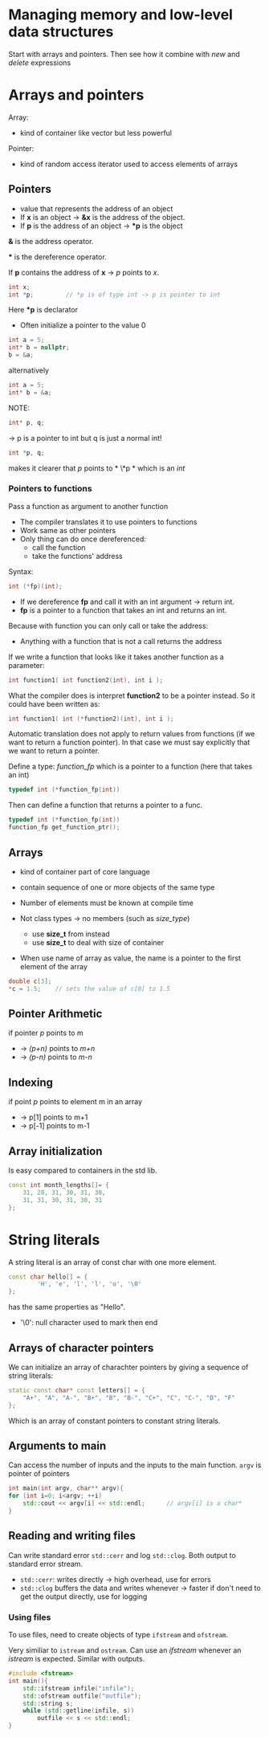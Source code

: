 # Managing memory and low-level data structures
Start with arrays and pointers.
Then see how it combine with *new* and *delete* expressions

# Arrays and pointers
Array:
- kind of container like vector but less powerful

Pointer:
- kind of random access iterator used to access elements of arrays


## Pointers
- value that represents the address of an object
- If **x** is an object &rarr; **&amp;x** is the address of the object.
- If **p** is the address of an object &rarr; **\*p** is the object


**&amp;** is the address operator.


**\*** is the dereference operator.


If **p** contains the address of **x** &rarr; *p* points to *x*.

```c++
int x;
int *p;         // *p is of type int -> p is pointer to int
```

Here **\*p** is declarator

- Often initialize a pointer to the value 0

```c++
int a = 5;
int* b = nullptr;
b = &a;
```

alternatively

```c++
int a = 5;
int* b = &a;
```

NOTE:
```c++
int* p, q;
```
&rarr; p is a pointer to int but q is just a normal int!

```c++
int *p, q;
```
makes it clearer that *p* points to * \\*p * which is an *int*

### Pointers to functions
Pass a function as argument to another function
- The compiler translates it to use pointers to functions
- Work same as other pointers
- Only thing can do once dereferenced:
    - call the function
    - take the functions' address

Syntax:
```c++
int (*fp)(int);
```
- If we dereference **fp** and call it with an int argument &rarr; return int.
- **fp** is a pointer to a function that takes an int and returns an int.

Because with function you can only call or take the address:
- Anything with a function that is not a call returns the address


If we write a function that looks like it takes another function as a parameter:
```c++
int function1( int function2(int), int i );
```

What the compiler does is interpret **function2** to be a pointer instead.
So it could have been written as:
```c++
int function1( int (*function2)(int), int i );
```


Automatic translation does not apply to return values from functions (if we want to return a function pointer).
In that case we must say explicitly that we want to return a pointer.

Define a type: *function_fp* which is a pointer to a function (here that takes an int)
```c++
typedef int (*function_fp(int))
```
Then can define a function that returns a pointer to a func.

```c++
typedef int (*function_fp(int))
function_fp get_function_ptr();
```

## Arrays
- kind of container part of core language
- contain sequence of one or more objects of the same type
- Number of elements must be known at compile time
- Not class types &rarr; no members (such as *size_type*)
    - use **size_t** from *<cstddef>* instead
    - use **size_t** to deal with size of container

- When use name of array as value, the name is a pointer to the first element of the array
```c++
double c[3];
*c = 1.5;    // sets the value of c[0] to 1.5
```

## Pointer Arithmetic

if pointer *p* points to m
- &rarr; *(p+n)* points to *m+n*
- &rarr; *(p-n)* points to *m-n*

## Indexing
if point *p* points to element m in an array
- &rarr; p[1] points to m+1
- &rarr; p[-1] points to m-1

## Array initialization
Is easy compared to containers in the std lib.

```c++
const int month_lengths[]= {
    31, 28, 31, 30, 31, 30,
    31, 31, 30, 31, 30, 31
};
```

# String literals
A string literal is an array of const char with one more element.
```c++
const char hello[] = {
        'H', 'e', 'l', 'l', 'o', '\0'
};
```
has the same properties as "Hello".

- '\0': null character used to mark then end

## Arrays of character pointers
We can initialize an array of charachter pointers by giving a sequence of string literals:
```c++
static const char* const letters[] = {
    "A+", "A", "A-", "B+", "B", "B-", "C+", "C", "C-", "D", "F"
};
```
Which is an array of constant pointers to constant string literals.

## Arguments to main
Can access the number of inputs and the inputs to the main function.
`argv` is pointer of pointers
```c++
int main(int argv, char** argv){
for (int i=0; i<argv; ++i)
    std::cout << argv[i] << std::endl;      // argv[i] is a char*
}
```

## Reading and writing files
Can write standard error `std::cerr` and log `std::clog`.
Both output to standard error stream.

- `std::cerr`: writes directly &rarr; high overhead, use for errors
- `std::clog` buffers the data and writes whenever &rarr; faster if don't need to get the output directly, use for logging


### Using files
To use files, need to create objects of type `ifstream` and `ofstream`.

Very similiar to `istream` and `ostream`.
Can use an *ifstream* whenever an *istream* is expected. Similar with outputs.

```c++
#include <fstream>
int main(){
    std::ifstream infile("infile");
    std::ofstream outfile("outfile");
    std::string s;
    while (std::getline(infile, s))
        outfile << s << std::endl;
}
```
